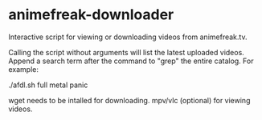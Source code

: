 animefreak-downloader
================
Interactive script for viewing or downloading videos from animefreak.tv.

Calling the script without arguments will list the latest uploaded
videos. Append a search term after the command to \"grep\" the
entire catalog. For example:

./afdl.sh full metal panic

wget needs to be intalled for downloading.
mpv/vlc (optional) for viewing videos.
